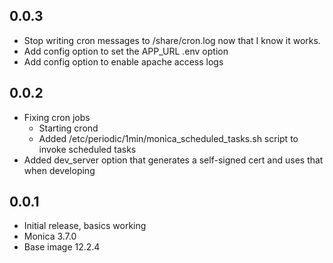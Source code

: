 <!-- https://developers.home-assistant.io/docs/add-ons/presentation#keeping-a-changelog -->

## 0.0.3

- Stop writing cron messages to /share/cron.log now that I know it works.
- Add config option to set the APP_URL .env option
- Add config option to enable apache access logs

## 0.0.2

- Fixing cron jobs
  - Starting crond
  - Added /etc/periodic/1min/monica_scheduled_tasks.sh script to invoke scheduled tasks
- Added dev_server option that generates a self-signed cert and uses that when developing

## 0.0.1

- Initial release, basics working
- Monica 3.7.0
- Base image 12.2.4
